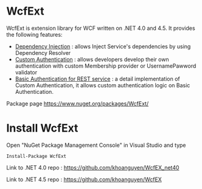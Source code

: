 # WcfExt

WcfExt is extension library for WCF written on .NET 4.0 and 4.5. It provides the following features:
 
 - [Dependency Injection](https://github.com/khoanguyen/WcfEx/wiki/Dependency-Injection) : allows Inject Service's dependencies by using Dependency Resolver
 - [Custom Authentication](https://github.com/khoanguyen/WcfEx/wiki/Custom-Authentication) : allows developers develop their own authentication with custom Membership provider or UsernamePawword validator
 - [Basic Authentication for REST service](https://github.com/khoanguyen/WcfEx/wiki/Basic-Authentication-for-REST-service---WebHttpBinding) : a detail implementation of Custom Authentication, it allows custom authentication logic on Basic Authentication.

Package page https://www.nuget.org/packages/WcfExt/

# Install WcfExt

Open "NuGet Package Management Console" in Visual Studio and type

    Install-Package WcfExt
    
Link to .NET 4.0 repo : https://github.com/khoanguyen/WcfEX_net40

Link to .NET 4.5 repo : https://github.com/khoanguyen/WcfEX


